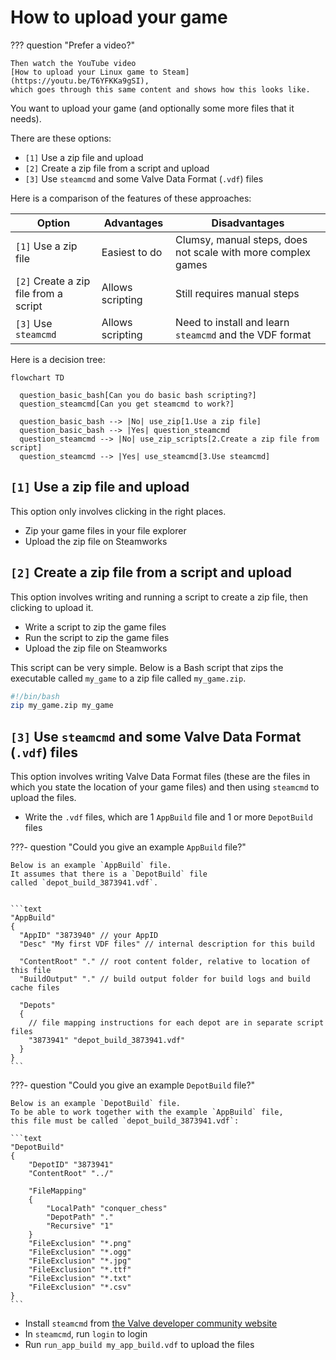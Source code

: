# How to upload your game

??? question "Prefer a video?"

    Then watch the YouTube video
    [How to upload your Linux game to Steam](https://youtu.be/T6YFKKa9gSI),
    which goes through this same content and shows how this looks like.

You want to upload your game (and optionally some more files
that it needs).

There are these options:

- `[1]` Use a zip file and upload
- `[2]` Create a zip file from a script and upload
- `[3]` Use `steamcmd` and some Valve Data Format (`.vdf`) files

Here is a comparison of the features of these approaches:

<!-- markdownlint-disable MD013 --><!-- Tables cannot be split up over lines, hence will break 80 characters per line -->

Option                               |Advantages      |Disadvantages
-------------------------------------|----------------|------------------------------------------------------------
`[1]` Use a zip file                 |Easiest to do   |Clumsy, manual steps, does not scale with more complex games
`[2]` Create a zip file from a script|Allows scripting|Still requires manual steps
`[3]` Use `steamcmd`                 |Allows scripting|Need to install and learn `steamcmd` and the VDF format

<!-- markdownlint-enable MD013 -->

Here is a decision tree:

```mermaid
flowchart TD

  question_basic_bash[Can you do basic bash scripting?]
  question_steamcmd[Can you get steamcmd to work?]

  question_basic_bash --> |No| use_zip[1.Use a zip file]
  question_basic_bash --> |Yes| question_steamcmd
  question_steamcmd --> |No| use_zip_scripts[2.Create a zip file from script]
  question_steamcmd --> |Yes| use_steamcmd[3.Use steamcmd]
```

## `[1]` Use a zip file and upload

This option only involves clicking in the right places.

- Zip your game files in your file explorer
- Upload the zip file on Steamworks

## `[2]` Create a zip file from a script and upload

This option involves writing and running a script to
create a zip file, then clicking to upload it.

- Write a script to zip the game files
- Run the script to zip the game files
- Upload the zip file on Steamworks

This script can be very simple.
Below is a Bash script that zips the executable called `my_game`
to a zip file called `my_game.zip`.

```bash
#!/bin/bash
zip my_game.zip my_game
```

## `[3]` Use `steamcmd` and some Valve Data Format (`.vdf`) files

This option involves writing Valve Data Format files (these
are the files in which you state the location of your game files)
and then using `steamcmd` to upload the files.

- Write the `.vdf` files, which are 1 `AppBuild` file
  and 1 or more `DepotBuild` files

???- question "Could you give an example `AppBuild` file?"

    Below is an example `AppBuild` file.
    It assumes that there is a `DepotBuild` file
    called `depot_build_3873941.vdf`.


    ```text
    "AppBuild"
    {
      "AppID" "3873940" // your AppID
      "Desc" "My first VDF files" // internal description for this build

      "ContentRoot" "." // root content folder, relative to location of this file
      "BuildOutput" "." // build output folder for build logs and build cache files

      "Depots"
      {
        // file mapping instructions for each depot are in separate script files
        "3873941" "depot_build_3873941.vdf"
      }
    }
    ```

???- question "Could you give an example `DepotBuild` file?"

    Below is an example `DepotBuild` file.
    To be able to work together with the example `AppBuild` file,
    this file must be called `depot_build_3873941.vdf`:

    ```text
    "DepotBuild"
    {
        "DepotID" "3873941"
        "ContentRoot" "../"

        "FileMapping"
        {
            "LocalPath" "conquer_chess"
            "DepotPath" "."
            "Recursive" "1"
        }
        "FileExclusion" "*.png"
        "FileExclusion" "*.ogg"
        "FileExclusion" "*.jpg"
        "FileExclusion" "*.ttf"
        "FileExclusion" "*.txt"
        "FileExclusion" "*.csv"
    }
    ```

- Install `steamcmd` from
  [the Valve developer community website](https://developer.valvesoftware.com/wiki/SteamCMD)
- In `steamcmd`, run `login` to login
- Run `run_app_build my_app_build.vdf` to upload the files
